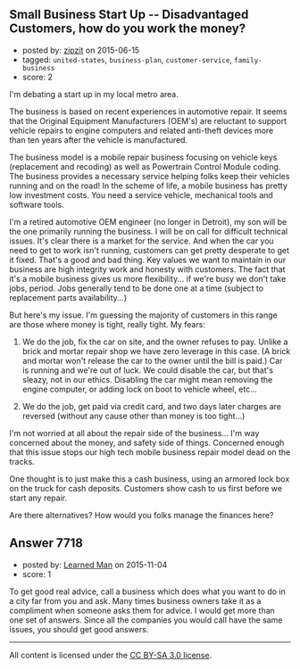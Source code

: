 ## Small Business Start Up -- Disadvantaged Customers, how do you work the money?

- posted by: [zipzit](https://stackexchange.com/users/2901030/zipzit) on 2015-06-15
- tagged: `united-states`, `business-plan`, `customer-service`, `family-business`
- score: 2

I'm debating a start up in my local metro area.  

The business is based on recent experiences in automotive repair.  It seems that the Original Equipment Manufacturers (OEM's) are reluctant to support vehicle repairs to engine computers and related anti-theft devices more than ten years after the vehicle is manufactured. 

The business model is a mobile repair business focusing on vehicle keys (replacement and recoding) as well as Powertrain Control Module coding. The business provides a necessary service helping folks keep their vehicles running and on the road! In the scheme of life, a mobile business has pretty low investment costs.  You need a service vehicle, mechanical tools and software tools.   

I'm a retired automotive OEM engineer (no longer in Detroit), my son will be the one primarily running the business.  I will be on call for difficult technical issues.  It's clear there is a market for the service.  And when the car you need to get to work isn't running, customers can get pretty desperate to get it fixed. That's a good and bad thing.  Key values we want to maintain in our business are high integrity work and honesty with customers.  The fact that it's a mobile business gives us more flexibility... if we're busy we don't take jobs, period.  Jobs generally tend to be done one at a time (subject to replacement parts availability...)

But here's my issue.  I'm guessing the majority of customers in this range are those where money is tight, really tight.  My fears:

1.  We do the job, fix the car on site, and the owner refuses to pay.  Unlike a brick and mortar repair shop we have zero leverage in this case.  (A brick and mortar won't release the car to the owner until the bill is paid.)  Car is running and we're out of luck.  We could disable the car, but that's sleazy, not in our ethics.  Disabling the car might mean removing the engine computer, or adding lock on boot to vehicle wheel, etc...

2. We do the job, get paid via credit card, and two days later charges are reversed (without any cause other than money is too tight...) 

I'm not worried at all about the repair side of the business... I'm way concerned about the money, and safety side of things.   Concerned enough that this issue stops our high tech mobile business repair model dead on the tracks.  

One thought is to just make this a cash business, using an armored lock box on the truck for cash deposits.  Customers show cash to us first before we start any repair.  

Are there alternatives?  How would you folks manage the finances here?


## Answer 7718

- posted by: [Learned Man](https://stackexchange.com/users/7236940/learned-man) on 2015-11-04
- score: 1

To get good real advice, call a business which does what you want to do in a city far from you and ask. Many times business owners take it as a compliment when someone asks them for advice. I would get more than one set of answers. Since all the companies you would call have the same issues, you should get good answers.



---

All content is licensed under the [CC BY-SA 3.0 license](https://creativecommons.org/licenses/by-sa/3.0/).

